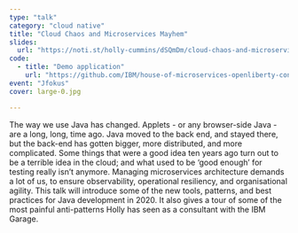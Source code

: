 ```yaml
---
type: "talk"
category: "cloud native"
title: "Cloud Chaos and Microservices Mayhem"
slides:
  url: "https://noti.st/holly-cummins/dSQmDm/cloud-chaos-and-microservices-mayhem"
code:
  - title: "Demo application"
    url: "https://github.com/IBM/house-of-microservices-openliberty-contract-testing-sample"
event: "Jfokus"
cover: large-0.jpg

---
```

The way we use Java has changed. Applets - or any browser-side Java - are a long, long, time ago. Java moved to the back end, and stayed there, but the back-end has gotten bigger, more distributed, and more complicated. Some things that were a good idea ten years ago turn out to be a terrible idea in the cloud; and what used to be ‘good enough’ for testing really isn’t anymore. Managing microservices architecture demands a lot of us, to ensure observability, operational resiliency, and organisational agility. This talk will introduce some of the new tools, patterns, and best practices for Java development in 2020. It also gives a tour of some of the most painful anti-patterns Holly has seen as a consultant with the IBM Garage.